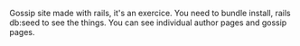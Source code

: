 Gossip site made with rails, it's an exercice. You need to bundle install, rails db:seed to see the things. You can see individual author pages and gossip pages.
